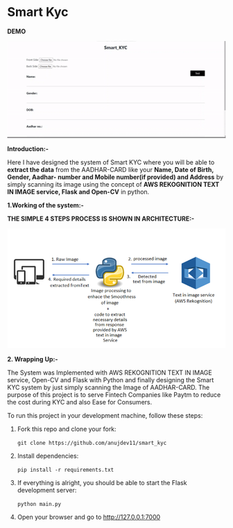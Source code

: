 # Smart Kyc

**DEMO**

![Smart KYC Demo](https://github.com/anujdev11/smart_kyc/blob/master/Images/Smart_Kyc.gif)

**Introduction:-**

Here I have designed the system of Smart KYC where you will be able to **extract the data** from the AADHAR-CARD like your **Name, Date of Birth, Gender, Aadhar- number and Mobile number(if provided) and Address** by simply scanning its image using the concept of  **AWS REKOGNITION TEXT IN IMAGE service, Flask and Open-CV** in python.

**1.Working of the system:-**

**THE SIMPLE 4 STEPS PROCESS IS SHOWN IN ARCHITECTURE:-**

![alt text](https://github.com/anujdev11/smart_kyc/blob/master/Images/Architecture.png)

**2. Wrapping Up:-**

The System was Implemented with AWS REKOGNITION TEXT IN IMAGE service, Open-CV and Flask with Python and finally designing the Smart KYC system by just simply scanning the Image of AADHAR-CARD. The purpose of this project is to serve Fintech Companies like Paytm to reduce the cost during KYC and also Ease for Consumers.

To run this project in your development machine, follow these steps:

1. Fork this repo and clone your fork:

    `git clone https://github.com/anujdev11/smart_kyc`

2. Install dependencies:

    `pip install -r requirements.txt`

3. If everything is alright, you should be able to start the Flask development server:

    `python main.py`

4. Open your browser and go to http://127.0.0.1:7000
